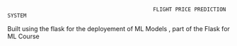 
                                                  FLIGHT PRICE PREDICTION SYSTEM  

Built using the flask for the deployement of ML Models , part of the Flask for ML Course
